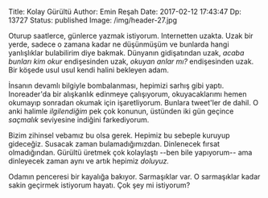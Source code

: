 Title: Kolay Gürültü
Author: Emin Reşah
Date:  2017-02-12 17:43:47
Dp: 13727
Status: published
Image: /img/header-27.jpg

Oturup saatlerce, günlerce yazmak istiyorum. Internetten uzakta. Uzak bir yerde,
sadece o zamana kadar ne düşünmüşüm ve bunlarda hangi yanlışlıklar bulabilirim
diye bakmak. Dünyanın gidişatından uzak, *acaba bunları kim okur* endişesinden
uzak, *okuyan anlar mı?* endişesinden uzak. Bir köşede usul usul kendi halini
bekleyen adam. 

İnsanın devamlı bilgiyle bombalanması, hepimizi sarhış gibi
yaptı. Inoreader'da bir alışkanlık edinmeye çalışıyorum, okuyacaklarımı hemen
okumayıp sonradan okumak için işaretliyorum. Bunlara tweet'ler de dahil. O anki
halimle *ilgilendiğim* pek çok konunun, üstünden iki gün geçince *saçmalık*
seviyesine indiğini farkediyorum.

Bizim zihinsel vebamız bu olsa gerek. Hepimiz bu sebeple kuruyup
gideceğiz. Susacak zaman bulamadığımızdan. Dinlenecek fırsat
olmadığından. Gürültü üretmek çok kolaylaştı --ben bile yapıyorum-- ama
dinleyecek zaman aynı ve artık hepimiz *doluyuz.*

Odamın penceresi bir kayalığa bakıyor. Sarmaşıklar var. O sarmaşıklar kadar
sakin geçirmek istiyorum hayatı. Çok şey mi istiyorum?

